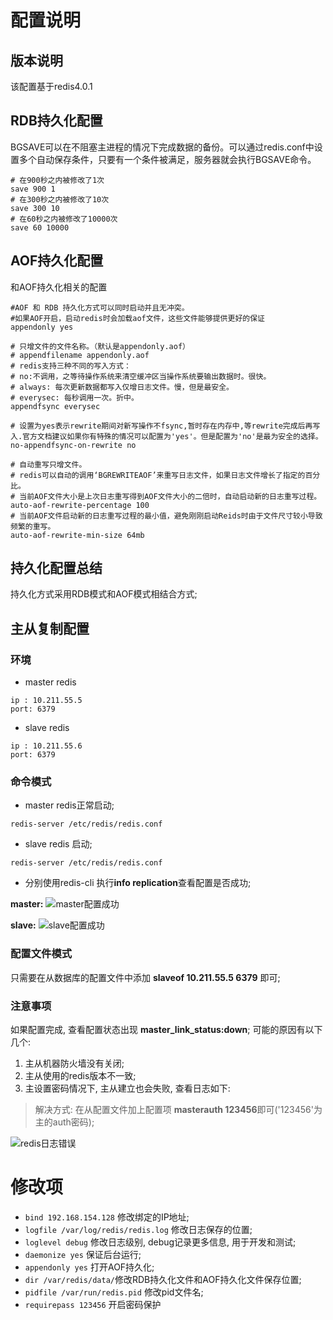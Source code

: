 # 配置说明
## 版本说明
该配置基于redis4.0.1

## RDB持久化配置
BGSAVE可以在不阻塞主进程的情况下完成数据的备份。可以通过redis.conf中设置多个自动保存条件，只要有一个条件被满足，服务器就会执行BGSAVE命令。

```
# 在900秒之内被修改了1次
save 900 1
# 在300秒之内被修改了10次
save 300 10
# 在60秒之内被修改了10000次
save 60 10000
```

## AOF持久化配置
和AOF持久化相关的配置

```
#AOF 和 RDB 持久化方式可以同时启动并且无冲突。  
#如果AOF开启，启动redis时会加载aof文件，这些文件能够提供更好的保证
appendonly yes

# 只增文件的文件名称。（默认是appendonly.aof）  
# appendfilename appendonly.aof
# redis支持三种不同的写入方式：   
# no:不调用，之等待操作系统来清空缓冲区当操作系统要输出数据时。很快。  
# always: 每次更新数据都写入仅增日志文件。慢，但是最安全。
# everysec: 每秒调用一次。折中。
appendfsync everysec  

# 设置为yes表示rewrite期间对新写操作不fsync,暂时存在内存中,等rewrite完成后再写入.官方文档建议如果你有特殊的情况可以配置为'yes'。但是配置为'no'是最为安全的选择。
no-appendfsync-on-rewrite no  

# 自动重写只增文件。  
# redis可以自动的调用‘BGREWRITEAOF’来重写日志文件，如果日志文件增长了指定的百分比。  
# 当前AOF文件大小是上次日志重写得到AOF文件大小的二倍时，自动启动新的日志重写过程。
auto-aof-rewrite-percentage 100  
# 当前AOF文件启动新的日志重写过程的最小值，避免刚刚启动Reids时由于文件尺寸较小导致频繁的重写。
auto-aof-rewrite-min-size 64mb

```
## 持久化配置总结

持久化方式采用RDB模式和AOF模式相结合方式;

## 主从复制配置
### 环境
* master redis

```
ip : 10.211.55.5
port: 6379
```

* slave redis

```
ip : 10.211.55.6
port: 6379
```

### 命令模式

* master redis正常启动;

```
redis-server /etc/redis/redis.conf
```

* slave redis 启动;

```
redis-server /etc/redis/redis.conf
```

* 分别使用redis-cli 执行**info replication**查看配置是否成功;

**master:**
![master配置成功](http://oaco4iuuu.bkt.clouddn.com/master_redis_info_replication.png)

**slave:**
![slave配置成功](http://oaco4iuuu.bkt.clouddn.com/redis_info_replication.png)

### 配置文件模式
只需要在从数据库的配置文件中添加 **slaveof 10.211.55.5 6379** 即可;

### 注意事项
如果配置完成, 查看配置状态出现 **master\_link\_status:down**; 
可能的原因有以下几个:

1. 主从机器防火墙没有关闭;
2. 主从使用的redis版本不一致;
3. 主设置密码情况下, 主从建立也会失败, 查看日志如下: 

> 解决方式: 在从配置文件加上配置项 **masterauth 123456**即可('123456'为主的auth密码); 
 
![redis日志错误](http://oaco4iuuu.bkt.clouddn.com/%E4%B8%BB%E4%BB%8E%E5%A4%8D%E5%88%B6%E9%94%99%E8%AF%AF.png)


# 修改项
* `bind 192.168.154.128` 修改绑定的IP地址;
* `logfile /var/log/redis/redis.log` 修改日志保存的位置;
* `loglevel debug` 修改日志级别, debug记录更多信息, 用于开发和测试;  
* `daemonize yes` 保证后台运行;
* `appendonly yes` 打开AOF持久化;
* `dir /var/redis/data/`修改RDB持久化文件和AOF持久化文件保存位置;
* `pidfile /var/run/redis.pid` 修改pid文件名;
* `requirepass 123456` 开启密码保护
